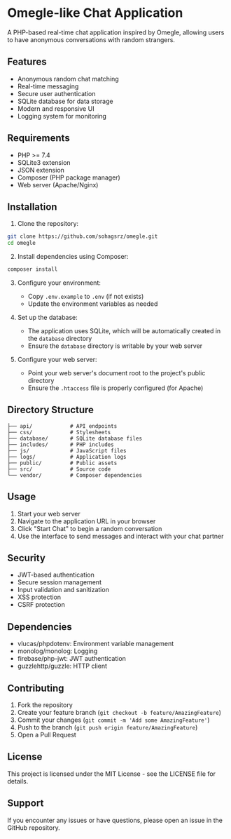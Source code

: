 # Omegle-like Chat Application

A PHP-based real-time chat application inspired by Omegle, allowing users to have anonymous conversations with random strangers.

## Features

- Anonymous random chat matching
- Real-time messaging
- Secure user authentication
- SQLite database for data storage
- Modern and responsive UI
- Logging system for monitoring

## Requirements

- PHP >= 7.4
- SQLite3 extension
- JSON extension
- Composer (PHP package manager)
- Web server (Apache/Nginx)

## Installation

1. Clone the repository:

```bash
git clone https://github.com/sohagsrz/omegle.git
cd omegle
```

2. Install dependencies using Composer:

```bash
composer install
```

3. Configure your environment:

   - Copy `.env.example` to `.env` (if not exists)
   - Update the environment variables as needed

4. Set up the database:

   - The application uses SQLite, which will be automatically created in the `database` directory
   - Ensure the `database` directory is writable by your web server

5. Configure your web server:
   - Point your web server's document root to the project's public directory
   - Ensure the `.htaccess` file is properly configured (for Apache)

## Directory Structure

```
├── api/            # API endpoints
├── css/            # Stylesheets
├── database/       # SQLite database files
├── includes/       # PHP includes
├── js/             # JavaScript files
├── logs/           # Application logs
├── public/         # Public assets
├── src/            # Source code
└── vendor/         # Composer dependencies
```

## Usage

1. Start your web server
2. Navigate to the application URL in your browser
3. Click "Start Chat" to begin a random conversation
4. Use the interface to send messages and interact with your chat partner

## Security

- JWT-based authentication
- Secure session management
- Input validation and sanitization
- XSS protection
- CSRF protection

## Dependencies

- vlucas/phpdotenv: Environment variable management
- monolog/monolog: Logging
- firebase/php-jwt: JWT authentication
- guzzlehttp/guzzle: HTTP client

## Contributing

1. Fork the repository
2. Create your feature branch (`git checkout -b feature/AmazingFeature`)
3. Commit your changes (`git commit -m 'Add some AmazingFeature'`)
4. Push to the branch (`git push origin feature/AmazingFeature`)
5. Open a Pull Request

## License

This project is licensed under the MIT License - see the LICENSE file for details.

## Support

If you encounter any issues or have questions, please open an issue in the GitHub repository.
